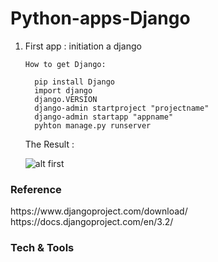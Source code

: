 # Python-apps-Django

<ol>
  <li> First app : initiation a django </li>
  
    How to get Django:
  <!---install django-->
      pip install Django 
      import django
      django.VERSION
      django-admin startproject "projectname"
      django-admin startapp "appname"
      pyhton manage.py runserver
The  Result :

  ![alt first](https://github.com/amira-haouet/Python-apps-Django//blob/main/media/initiation.PNG?raw=true)


  </ol>
  
  ### Reference 
  <div>
  https://www.djangoproject.com/download/
  <br>
  https://docs.djangoproject.com/en/3.2/
  </div>
    
   ### Tech & Tools


